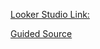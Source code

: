 [Looker Studio Link:](https://lookerstudio.google.com/reporting/d95762b6-efb8-4fe7-8146-9f983c3acf28)

[Guided Source](https://www.youtube.com/watch?v=jkNc8GYx3Kw&t=840s)
